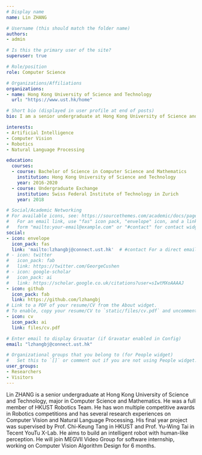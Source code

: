 ```yaml
---
# Display name
name: Lin ZHANG

# Username (this should match the folder name)
authors:
- admin

# Is this the primary user of the site?
superuser: true

# Role/position
role: Computer Science

# Organizations/Affiliations
organizations:
- name: Hong Kong University of Science and Technology
  url: "https://www.ust.hk/home"

# Short bio (displayed in user profile at end of posts)
bio: I am a senior undergraduate at Hong Kong University of Science and Technology, major in Computer Science and Mathematics. I have worked on Robotics, Natural Language Processing and Computer Vision. My final year project is about one-shot object detection, supervised by Prof. Chi-Keung Tang and Prof. Yu-Wing Tai.

interests:
- Artificial Intelligence
- Computer Vision
- Robotics
- Natural Language Processing

education:
  courses:
  - course: Bachelor of Science in Computer Science and Mathematics
    institution: Hong Kong University of Science and Technology
    year: 2016-2020
  - course: Undergraduate Exchange
    institution: Swiss Federal Institute of Technology in Zurich
    year: 2018

# Social/Academic Networking
# For available icons, see: https://sourcethemes.com/academic/docs/page-builder/#icons
#   For an email link, use "fas" icon pack, "envelope" icon, and a link in the
#   form "mailto:your-email@example.com" or "#contact" for contact widget.
social:
- icon: envelope
  icon_pack: fas
  link: 'mailto:lzhangbj@connect.ust.hk'  # #contact For a direct email link, use "mailto:test@example.org".
# - icon: twitter
#   icon_pack: fab
#   link: https://twitter.com/GeorgeCushen
# - icon: google-scholar
#   icon_pack: ai
#   link: https://scholar.google.co.uk/citations?user=sIwtMXoAAAAJ
- icon: github
  icon_pack: fab
  link: https://github.com/lzhangbj
# Link to a PDF of your resume/CV from the About widget.
# To enable, copy your resume/CV to `static/files/cv.pdf` and uncomment the lines below.
- icon: cv
  icon_pack: ai
  link: files/cv.pdf

# Enter email to display Gravatar (if Gravatar enabled in Config)
email: "lzhangbj@connect.ust.hk"

# Organizational groups that you belong to (for People widget)
#   Set this to `[]` or comment out if you are not using People widget.
user_groups:
- Researchers
- Visitors
---
```


Lin ZHANG is a senior undergraduate at Hong Kong University of Science and Technology, major in Computer Science and Mathematics. He was a full member of HKUST Robotics Team. He has won multiple competitive awards in Robotics competitions and has several research experiences on Computer Vision and Natural Language Processing. His final year project was supervised by Prof. Chi-Keung Tang in HKUST and Prof. Yu-Wing Tai in Tecent YouTu X-Lab. He aims to build an intelligent robot with human-like perception.
He will join MEGVII Video Group for software internship, working on Computer Vision Algorithm Design for 6 months.
